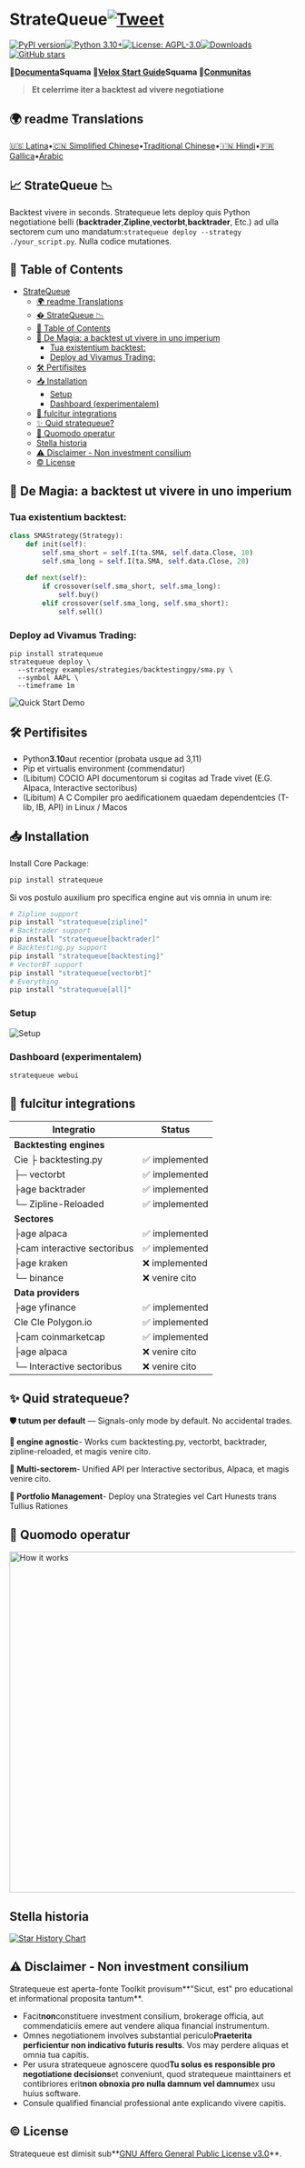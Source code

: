 # StrateQueue[![Tweet](https://img.shields.io/twitter/url/http/shields.io.svg?style=social)](https://twitter.com/intent/tweet?text=Take%20your%20zipline,%20vectorbt,%20backtesting.py,%20or%20backtrader%20strategies%20live%20with%20zero%20code%20changes&url=https://stratequeue.com&hashtags=python,backtesting,trading,zipline,vectorbt,quant)

[![PyPI version](https://badge.fury.io/py/stratequeue.svg?refresh=1)](https://badge.fury.io/py/stratequeue)[![Python 3.10+](https://img.shields.io/badge/python-3.10+-blue.svg)](https://www.python.org/downloads/)[![License: AGPL-3.0](https://img.shields.io/badge/License-AGPL--3.0-yellow.svg)](https://github.com/StrateQueue/StrateQueue/blob/main/LICENSE)[![Downloads](https://pepy.tech/badge/stratequeue)](https://pepy.tech/project/stratequeue)[![GitHub stars](https://img.shields.io/github/stars/StrateQueue/StrateQueue?refresh=1)](https://github.com/StrateQueue/StrateQueue/stargazers)

<!---[![codecov](https://codecov.io/gh/stratequeue/stratequeue/branch/main/graph/badge.svg)](https://codecov.io/gh/stratequeue/stratequeue)-->

📖**[Documenta](https://stratequeue.com/docs)**Squama 🚀**[Velox Start Guide](https://www.stratequeue.com/docs/quick-start)**Squama 💬**[Conmunitas](https://discord.gg/H4hWAXJYqX)**

> **Et celerrime iter a backtest ad vivere negotiatione**

## 🌍 readme Translations

[🇺🇸 Latina](README.md)•[🇨🇳 Simplified Chinese](README.zh-CN.md)•[Traditional Chinese](README.zh-TW.md)•[🇮🇳 Hindi](README.hi.md)•[🇫🇷 Gallica](README.fr.md)•[Arabic](README.ar.md)

## 📈 StrateQueue 📉

Backtest vivere in seconds. Stratequeue lets deploy quis Python negotiatione belli (**backtrader**,**Zipline**,**vectorbt**,**backtrader**, Etc.) ad ulla sectorem cum uno mandatum:`stratequeue deploy --strategy ./your_script.py`. Nulla codice mutationes.

## 📑 Table of Contents

-   [StrateQueue](#stratequeue-)
    -   [🌍 readme Translations](#-readme-translations)
    -   [� StrateQueue 📉](#-stratequeue-)
    -   [📑 Table of Contents](#-table-of-contents)
    -   [🎯 De Magia: a backtest ut vivere in uno imperium](#-the-magic-from-backtest-to-live-in-one-command)
        -   [Tua existentium backtest:](#your-existing-backtest)
        -   [Deploy ad Vivamus Trading:](#deploy-to-live-trading)
    -   [🛠️ Pertifisites](#️-prerequisites)
    -   [📥 Installation](#-installation)
        -   [Setup](#setup)
        -   [Dashboard (experimentalem)](#dashboard-experimental)
    -   [🔧 fulcitur integrations](#-supported-integrations)
    -   [✨ Quid stratequeue?](#-why-stratequeue)
    -   [🔄 Quomodo operatur](#-how-it-works)
    -   [Stella historia](#star-history)
    -   [⚠️ Disclaimer - Non investment consilium](#️-disclaimer--no-investment-advice)
    -   [© License](#-license)

## 🎯 De Magia: a backtest ut vivere in uno imperium

### Tua existentium backtest:

```python
class SMAStrategy(Strategy):
    def init(self):
        self.sma_short = self.I(ta.SMA, self.data.Close, 10)
        self.sma_long = self.I(ta.SMA, self.data.Close, 20)
    
    def next(self):
        if crossover(self.sma_short, self.sma_long):
            self.buy()
        elif crossover(self.sma_long, self.sma_short):
            self.sell()
```

### Deploy ad Vivamus Trading:

    pip install stratequeue
    stratequeue deploy \
      --strategy examples/strategies/backtestingpy/sma.py \
      --symbol AAPL \
      --timeframe 1m

![Quick Start Demo](examples/vhs/quick-start.gif)

## 🛠️ Pertifisites

-   Python**3.10**aut recentior (probata usque ad 3,11)
-   Pip et virtualis environment (commendatur)
-   (Libitum) COCIO API documentorum si cogitas ad Trade vivet (E.G. Alpaca, Interactive sectoribus)
-   (Libitum) A C Compiler pro aedificationem quaedam dependentcies (T-lib, IB, API) in Linux / Macos

## 📥 Installation

Install Core Package:

```bash
pip install stratequeue
```

Si vos postulo auxilium pro specifica engine aut vis omnia in unum ire:

```bash
# Zipline support
pip install "stratequeue[zipline]"
# Backtrader support
pip install "stratequeue[backtrader]"
# Backtesting.py support
pip install "stratequeue[backtesting]"
# VectorBT support
pip install "stratequeue[vectorbt]"
# Everything
pip install "stratequeue[all]"
```

### Setup

![Setup](examples/vhs/setup.gif)

### Dashboard (experimentalem)

```bash
stratequeue webui
```

## 🔧 fulcitur integrations

| Integratio                  | Status        |
| --------------------------- | ------------- |
| **Backtesting engines**     |               |
| Cie ├ backtesting.py        | ✅ implemented |
| ├─ vectorbt                 | ✅ implemented |
| ├age backtrader             | ✅ implemented |
| └─ Zipline-Reloaded         | ✅ implemented |
| **Sectores**                |               |
| ├age alpaca                 | ✅ implemented |
| ├cam interactive sectoribus | ✅ implemented |
| ├age kraken                 | ❌ implemented |
| └─ binance                  | ❌ venire cito |
| **Data providers**          |               |
| ├age yfinance               | ✅ implemented |
| Cle Cle Polygon.io          | ✅ implemented |
| ├cam coinmarketcap          | ✅ implemented |
| ├age alpaca                 | ❌ venire cito |
| └─ Interactive sectoribus   | ❌ venire cito |

## ✨ Quid stratequeue?

**🛡️ tutum per default** — Signals-only mode by default. No accidental trades.

**🔌 engine agnostic**- Works cum backtesting.py, vectorbt, backtrader, zipline-reloaded, et magis venire cito.

**🏦 Multi-sectorem**- Unified API per Interactive sectoribus, Alpaca, et magis venire cito.

**🎯 Portfolio Management**- Deploy una Strategies vel Cart Hunests trans Tullius Rationes

## 🔄 Quomodo operatur

<img src="examples/imgs/how-it-works.png" alt="How it works" width="600"/>

## Stella historia

[![Star History Chart](https://api.star-history.com/svg?repos=stratequeue/stratequeue&type=Timeline?refresh=1)](https://www.star-history.com/#stratequeue/stratequeue&Timeline)

## ⚠️ Disclaimer - Non investment consilium

Stratequeue est aperta-fonte Toolkit provisum**"Sicut, est" pro educational et informational proposita tantum**.

-   Facit**non**constituere investment consilium, brokerage officia, aut commendaticiis emere aut vendere aliqua financial instrumentum.
-   Omnes negotiationem involves substantial periculo**Praeterita perficientur non indicativo futuris results**. Vos may perdere aliquas et omnia tua capitis.
-   Per usura stratequeue agnoscere quod**Tu solus es responsible pro negotiatione decisions**et conveniunt, quod stratequeue mainttainers et contibriores erit**non obnoxia pro nulla damnum vel damnum**ex usu huius software.
-   Consule qualified financial professional ante explicando vivere capitis.

## © License

Stratequeue est dimisit sub**[GNU Affero General Public License v3.0](LICENSE)**.
